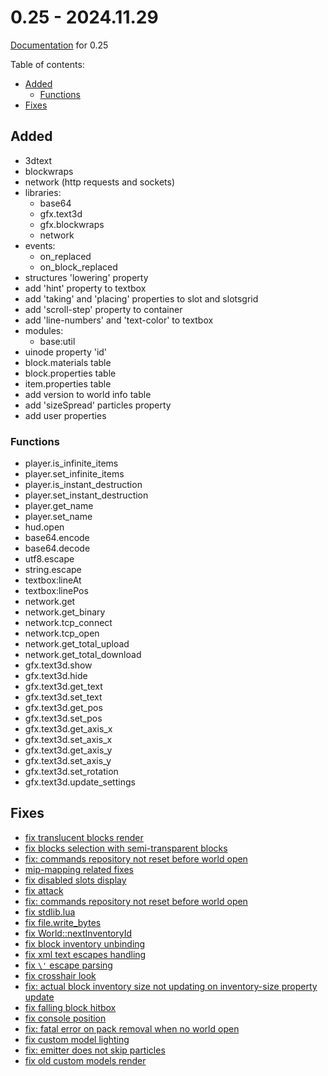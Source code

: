 # 0.25 - 2024.11.29

[Documentation](https://github.com/MihailRis/VoxelEngine-Cpp/tree/release-0.25/doc/en/main-page.md) for 0.25

Table of contents:

- [Added](#added)
    - [Functions](#functions)
- [Fixes](#fixes)

## Added

- 3dtext
- blockwraps
- network (http requests and sockets)
- libraries:
	- base64
	- gfx.text3d
	- gfx.blockwraps
    - network
- events:
    - on_replaced
    - on_block_replaced
- structures 'lowering' property
- add 'hint' property to textbox
- add 'taking' and 'placing' properties to slot and slotsgrid
- add 'scroll-step' property to container
- add 'line-numbers' and 'text-color' to textbox
- modules:
    - base:util
- uinode property 'id'
- block.materials table
- block.properties table
- item.properties table
- add version to world info table
- add 'sizeSpread' particles property
- add user properties

### Functions

- player.is_infinite_items
- player.set_infinite_items
- player.is_instant_destruction
- player.set_instant_destruction
- player.get_name
- player.set_name
- hud.open
- base64.encode
- base64.decode
- utf8.escape
- string.escape
- textbox:lineAt
- textbox:linePos
- network.get
- network.get_binary
- network.tcp_connect
- network.tcp_open
- network.get_total_upload
- network.get_total_download
- gfx.text3d.show
- gfx.text3d.hide
- gfx.text3d.get_text
- gfx.text3d.set_text
- gfx.text3d.get_pos
- gfx.text3d.set_pos
- gfx.text3d.get_axis_x
- gfx.text3d.set_axis_x
- gfx.text3d.get_axis_y
- gfx.text3d.set_axis_y
- gfx.text3d.set_rotation
- gfx.text3d.update_settings

## Fixes

- [fix translucent blocks render](https://github.com/MihailRis/VoxelEngine-Cpp/pull/370)
- [fix blocks selection with semi-transparent blocks](https://github.com/MihailRis/VoxelEngine-Cpp/commit/171cbb48d099032d7e78c51a46c374104f96f0d1)
- [fix: commands repository not reset before world open](https://github.com/MihailRis/VoxelEngine-Cpp/commit/1a00a91b604399f3108aa995422d371e573e650b)
- [mip-mapping related fixes](https://github.com/MihailRis/VoxelEngine-Cpp/commit/d9277e1b31714632bd7f5f601b8362a9e7cb8819)
- [fix disabled slots display](https://github.com/MihailRis/VoxelEngine-Cpp/commit/e8ee3e04b1398a3ada8445591267525304410571)
- [fix attack](https://github.com/MihailRis/VoxelEngine-Cpp/commit/bc17abc8b3ee7ff9027f7e3c375ca0330bb8e7bc)
- [fix: commands repository not reset before world open](https://github.com/MihailRis/VoxelEngine-Cpp/commit/1a00a91b604399f3108aa995422d371e573e650b)
- [fix stdlib.lua](https://github.com/MihailRis/VoxelEngine-Cpp/commit/6ec33ab98c78523eaececf40f113f2323d25a33a)
- [fix file.write_bytes](https://github.com/MihailRis/VoxelEngine-Cpp/commit/0fec17a8b69ac81255b77022f3af5addf8fcc8f8)
- [fix World::nextInventoryId](https://github.com/MihailRis/VoxelEngine-Cpp/commit/371fdaedcef2c163edd226160f388068b2bf5e83)
- [fix block inventory unbinding](https://github.com/MihailRis/VoxelEngine-Cpp/commit/6f6c2a916afd6b9b79221111fc72b1a86109be13)
- [fix xml text escapes handling](https://github.com/MihailRis/VoxelEngine-Cpp/commit/53c54dc91d132c221ff5fea2f7e9fb4568db9a0f)
- [fix `\'` escape parsing](https://github.com/MihailRis/VoxelEngine-Cpp/commit/2bc6cbda2e809b14fa6cffe09161b53c1636675f)
- [fix crosshair look](https://github.com/MihailRis/VoxelEngine-Cpp/commit/e034bda477c35efe96548e78ecc722966a7a2197)
- [fix: actual block inventory size not updating on inventory-size property update](https://github.com/MihailRis/VoxelEngine-Cpp/commit/1ba5b0ce33103e539ccb199ee1cd52095e286a1f)
- [fix falling block hitbox](https://github.com/MihailRis/VoxelEngine-Cpp/commit/352ef6485a4b796d1cdc8dd0e00ab1a1d72a2c0a)
- [fix console position](https://github.com/MihailRis/VoxelEngine-Cpp/commit/3ea213e8d3cee7be55ec39ffb18dc557dec7557b)
- [fix: fatal error on pack removal when no world open](https://github.com/MihailRis/VoxelEngine-Cpp/commit/78d5ab02c2ba8a3d05cf5639eb10a49c9ca14ec3)
- [fix custom model lighting](https://github.com/MihailRis/VoxelEngine-Cpp/commit/a333cadfcaeb485a30833343d55faf01b28a5c5f)
- [fix: emitter does not skip particles](https://github.com/MihailRis/VoxelEngine-Cpp/commit/983e516fb4ebc1f2def592f2b7f3195d968deed2)
- [fix old custom models render](https://github.com/MihailRis/VoxelEngine-Cpp/commit/82733d38011b52a426cb74560521949c1cd43cc1)
